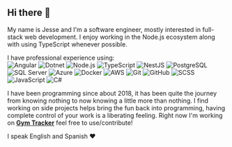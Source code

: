## Hi there 👋

My name is Jesse and I'm a software engineer, mostly interested in full-stack web development. I enjoy working in the Node.js ecosystem along with using TypeScript whenever possible.

I have professional experience using: <br>
![Angular](https://img.shields.io/badge/-Angular-fff?&logo=angular&logoColor=dd0031)
![Dotnet](https://img.shields.io/badge/-Dotnet-fff?&logo=dotnet&logoColor=5C2D91)
![Node.js](https://img.shields.io/badge/-Node.js-fff?&logo=node.js)
![TypeScript](https://img.shields.io/badge/-TypeScript-fff?&logo=typescript)
![NestJS](https://img.shields.io/badge/-NestJS-fff?&logo=nestjs&logoColor=e0234e)
![PostgreSQL](https://img.shields.io/badge/-PostgreSQL-fff?&logo=postgresql)
![SQL Server](https://img.shields.io/badge/-SQL%20Server-fff?&logo=microsoft-sql-server&logoColor=CC2927)
![Azure](https://img.shields.io/badge/-Azure-fff?&logo=microsoft-azure&logoColor=0089D6)
![Docker](https://img.shields.io/badge/-Docker-fff?&logo=docker)
![AWS](https://img.shields.io/badge/-AWS-fff?&logo=amazon-aws&logoColor=FF9900)
![Git](https://img.shields.io/badge/-Git-fff?&logo=git)
![GitHub](https://img.shields.io/badge/-GitHub-fff?&logo=github&logoColor=181717)
![SCSS](https://img.shields.io/badge/-SCSS-fff?&logo=sass)
![JavaScript](https://img.shields.io/badge/-JavaScript-fff?&logo=javascript)
![C#](https://img.shields.io/badge/-C%23-fff?&logo=c-sharp&logoColor=239120)




I have been programming since about 2018, it has been quite the journey from knowing nothing to now knowing a little more than nothing. I find working on side projects helps bring the fun back into programming, having complete control of your work is a liberating feeling. Right now I'm working on [**Gym Tracker**](https://github.com/jessedelira/gym-tracker) feel free to use/contribute!

I speak English and Spanish ❤️







